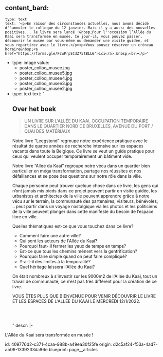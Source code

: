 content_bard:
  -
    type: text
    text: '<p>En raison des circonstances actuelles, nous avons décidé d''annuler le colloque du 12 janvier. Mais il y a aussi des nouvelles positives... le livre sera lancé !&nbsp;Pour l''occasion l’Allée du Kaai sera transformée en musée. Ce jour-là, vous pouvez passer, découvrir le musée par vous-même ou demander une visite guidée, et vous repartirez avec le livre.</p><p>Vous pouvez réserver un créneau horaire&nbsp;<a href="https://forms.gle/F2wPrpSCdZ75tBLL6">ici</a>.&nbsp;<br></p>'
  -
    type: image
    value:
      - poster_colloq_musee.jpg
      - poster_colloq_musee5.jpg
      - poster_colloq_musee4.jpg
      - poster_colloq_musee3.jpg
      - poster_colloq_musee2.jpg
  -
    type: text
    text: "<h2>Over het boek</h2><blockquote><p>UN LIVRE SUR L'ALLÉE DU KAAI, OCCUPATION TEMPORAIRE DANS LE QUARTIER NORD DE BRUXELLES, AVENUE DU PORT / QUAI DES MATÉRIAUX</p></blockquote><p>Notre livre “Leegstond” regroupe notre expérience pratique avec le résultat de quatre années de recherche intensive sur les espaces vacants dans toute la Belgique. Ce livre se veut un guide pratique pour ceux qui veulent occuper temporairement un bâtiment vide.</p><p>Notre livre “Allee du Kaai” regroupe notre vécu dans un quartier bien particulier en méga transformation, partage nos réussites et nos défaillances et se pose des questions sur notre rôle dans la ville.&nbsp;</p><p>Chaque personne peut trouver quelque chose dans ce livre, les gens qui n’ont jamais mis pieds dans ce projet peuvent partir en visite guidée, les urbanistes et architectes de la ville peuvent apprendre grâce à notre vécu sur le terrain, la communauté des partenaires, visiteurs, bénévoles, .. peut partir dans un voyage nostalgique via les photos et les politiciens de la ville peuvent plonger dans cette manifeste du besoin de l’espace libre en ville.</p><p>Quelles thématiques est-ce que vous touchez dans ce livre?</p><ul><li>Comment faire une autre ville?</li><li>Qui sont les acteurs de l'Allée du Kaai?</li><li>Pourquoi faut- il fermer les yeux de temps en temps?</li><li>Est-ce que tous les chemins mènent vers la gentrification?</li><li>Pourquoi faire simple quand on peut faire compliqué?</li><li>Y-a-t-il des limites à la temporalité?</li><li>Quel héritage laissera l'Allée du Kaai?</li></ul><p>On était nombreux à s'investir sur les 9000m2 de l'Allée du Kaai, tout un travail de communauté, ce n’est pas très différent pour la création de ce livre.</p><p>VOUS ÊTES PLUS QUE BIENVENUE POUR VENIR DÉCOUVRIR LE LIVRE ET LES ESPACES DE L'ALLÉE DU KAAI LE MERCREDI 12/1/2022.&nbsp;</p><p><br><br></p>"
descr: |-
  <p>L'Allée du Kaai sera transformée en musée !
  </p>
id: 409776d2-c371-4caa-988b-a49ea30f25fe
origin: d2c5af24-f53a-4ad7-a509-1339233da86e
blueprint: page__articles
